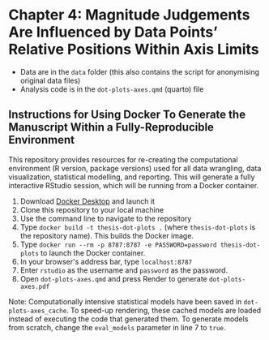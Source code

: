 # Chapter 4: Magnitude Judgements Are Influenced by Data Points’ Relative Positions Within Axis Limits

* Data are in the `data` folder (this also contains the script for anonymising original data files)
* Analysis code is in the `dot-plots-axes.qmd` (quarto) file

## Instructions for Using Docker To Generate the Manuscript Within a Fully-Reproducible Environment

This repository provides resources for re-creating the computational environment (R version, package versions) used for all data wrangling, data visualization, statistical modelling, and reporting. This will generate a fully interactive RStudio session, which will be running from a Docker container.

1. Download [Docker Desktop](https://www.docker.com) and launch it
2. Clone this repository to your local machine
3. Use the command line to navigate to the repository
4. Type `docker build -t thesis-dot-plots .` (where `thesis-dot-plots` is the repository name). This builds the Docker image.
5. Type `docker run --rm -p 8787:8787 -e PASSWORD=password thesis-dot-plots` to launch the Docker container.
6. In your browser's address bar, type `localhost:8787`
7. Enter `rstudio` as the username and `password` as the password. 
8. Open `dot-plots-axes.qmd` and press Render to generate `dot-plots-axes.pdf`

Note: Computationally intensive statistical models have been saved in `dot-plots-axes_cache`. To speed-up rendering, these cached models are loaded instead of executing the code that generated them. To generate models from scratch, change the `eval_models` parameter in line 7 to `true`.
